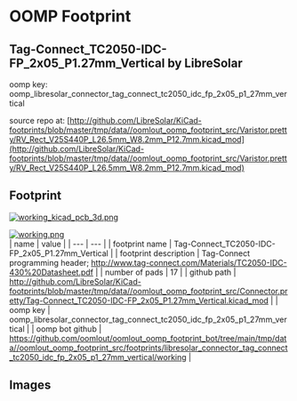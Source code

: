 # OOMP Footprint  
## Tag-Connect_TC2050-IDC-FP_2x05_P1.27mm_Vertical  by LibreSolar  
  
oomp key: oomp_libresolar_connector_tag_connect_tc2050_idc_fp_2x05_p1_27mm_vertical  
  
source repo at: [http://github.com/LibreSolar/KiCad-footprints/blob/master/tmp/data//oomlout_oomp_footprint_src/Varistor.pretty/RV_Rect_V25S440P_L26.5mm_W8.2mm_P12.7mm.kicad_mod](http://github.com/LibreSolar/KiCad-footprints/blob/master/tmp/data//oomlout_oomp_footprint_src/Varistor.pretty/RV_Rect_V25S440P_L26.5mm_W8.2mm_P12.7mm.kicad_mod)  
## Footprint  
  
[![working_kicad_pcb_3d.png](working_kicad_pcb_3d_600.png)](working_kicad_pcb_3d.png)  
  
[![working.png](working_600.png)](working.png)  
| name | value | 
| --- | --- | 
| footprint name | Tag-Connect_TC2050-IDC-FP_2x05_P1.27mm_Vertical | 
| footprint description | Tag-Connect programming header; http://www.tag-connect.com/Materials/TC2050-IDC-430%20Datasheet.pdf | 
| number of pads | 17 | 
| github path | http://github.com/LibreSolar/KiCad-footprints/blob/master/tmp/data//oomlout_oomp_footprint_src/Connector.pretty/Tag-Connect_TC2050-IDC-FP_2x05_P1.27mm_Vertical.kicad_mod | 
| oomp key | oomp_libresolar_connector_tag_connect_tc2050_idc_fp_2x05_p1_27mm_vertical | 
| oomp bot github | https://github.com/oomlout/oomlout_oomp_footprint_bot/tree/main/tmp/data//oomlout_oomp_footprint_src/footprints/libresolar_connector_tag_connect_tc2050_idc_fp_2x05_p1_27mm_vertical/working | 
## Images  
